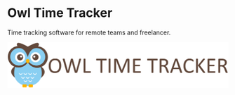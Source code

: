 # Owl Time Tracker

Time tracking software for remote teams and freelancer.

![Owl Time Tracker](/LogoType.png)
